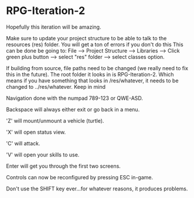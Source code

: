 # RPG-Iteration-2
Hopefully this iteration will be amazing.

Make sure to update your project structure to be able to talk to the resources (res) folder. You will get a ton of errors if you don't do this This can be done be going to:
File --> Project Structure --> Libraries --> Click green plus button --> select "res" folder --> select classes option.

If building from source, file paths need to be changed (we really need to fix this in the future). The root folder it looks in is RPG-Iteration-2. Which means if you have something that looks in /res/whatever, it needs to be changed to ../res/whatever. Keep in mind

Navigation done with the numpad 789-123 or QWE-ASD.

Backspace will always either exit or go back in a menu.

'Z' will mount/unmount a vehicle (turtle).

'X' will open status view.

'C' will attack.

'V' will open your skills to use.

Enter will get you through the first two screens.

Controls can now be reconfigured by pressing ESC in-game.

Don't use the SHIFT key ever...for whatever reasons, it produces problems.

